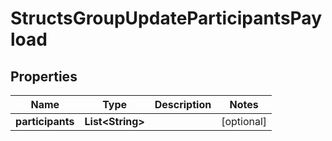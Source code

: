 

# StructsGroupUpdateParticipantsPayload


## Properties

| Name | Type | Description | Notes |
|------------ | ------------- | ------------- | -------------|
|**participants** | **List&lt;String&gt;** |  |  [optional] |



